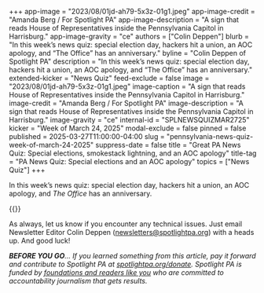 +++
app-image = "2023/08/01jd-ah79-5x3z-01g1.jpeg"
app-image-credit = "Amanda Berg / For Spotlight PA"
app-image-description = "A sign that reads House of Representatives inside the Pennsylvania Capitol in Harrisburg."
app-image-gravity = "ce"
authors = ["Colin Deppen"]
blurb = "In this week’s news quiz: special election day, hackers hit a union, an AOC apology, and “The Office” has an anniversary."
byline = "Colin Deppen of Spotlight PA"
description = "In this week’s news quiz: special election day, hackers hit a union, an AOC apology, and “The Office” has an anniversary."
extended-kicker = "News Quiz"
feed-exclude = false
image = "2023/08/01jd-ah79-5x3z-01g1.jpeg"
image-caption = "A sign that reads House of Representatives inside the Pennsylvania Capitol in Harrisburg."
image-credit = "Amanda Berg / For Spotlight PA"
image-description = "A sign that reads House of Representatives inside the Pennsylvania Capitol in Harrisburg."
image-gravity = "ce"
internal-id = "SPLNEWSQUIZMAR2725"
kicker = "Week of March 24, 2025"
modal-exclude = false
pinned = false
published = 2025-03-27T11:00:00-04:00
slug = "pennsylvania-news-quiz-week-of-march-24-2025"
suppress-date = false
title = "Great PA News Quiz: Special elections, smokestack lightning, and an AOC apology"
title-tag = "PA News Quiz: Special elections and an AOC apology"
topics = ["News Quiz"]
+++

In this week’s news quiz: special election day, hackers hit a union, an AOC apology, and <em>The Office</em> has an anniversary.

{{<typeform id="01JQ9G8BRG2H6KYB0J5PDY11X6" >}}

As always, let us know if you encounter any technical issues. Just email Newsletter Editor Colin Deppen (newsletters@spotlightpa.org) with a heads up. And good luck!

<strong><em>BEFORE YOU GO</em></strong><em>… If you learned something from this article, pay it forward and contribute to Spotlight PA at </em><a href="http://spotlightpa.org/donate"><em>spotlightpa.org/donate</em></a><em>. Spotlight PA is funded by </em><a href="https://www.spotlightpa.org/support"><em>foundations and readers like you</em></a><em> who are committed to accountability journalism that gets results.</em>

